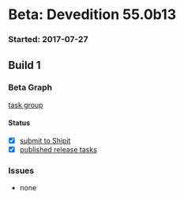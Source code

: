 # Beta: Devedition 55.0b13

### Started: 2017-07-27

## Build 1

### Beta Graph
[task group](https://tools.taskcluster.net/push-inspector/#/IdCZa1aYQqONEydVKqddqA)


#### Status
- [x] [submit to Shipit](https://wiki.mozilla.org/Release:Release_Automation_on_Mercurial:Starting_a_Release#Submit_to_Ship_It)
- [x] [published release tasks](../how-tos/relpro.md#4-publish-release)

### Issues
- none


